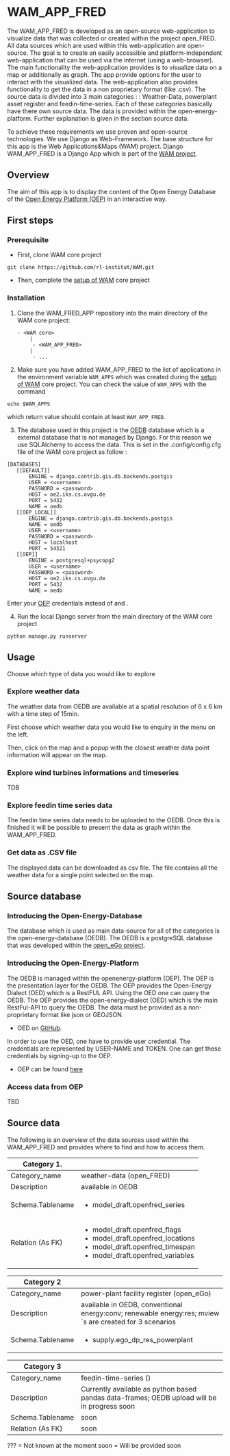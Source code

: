 # WAM_APP_FRED

The WAM_APP_FRED is developed as an open-source web-application to visualize data that was collected or created 
within the project open_FRED. All data sources which are used within this web-application are open-source. The goal is 
to create an easily accessible and platform-independent web-application that can be used via the 
internet (using a web-browser). The main functionality the web-application provides is to visualize data on a map 
or additionally as graph. The app provide options for the user to interact with the visualized data. The web-application 
also provides functionality to get the data in a non proprietary format (like .csv).
The source data is divided into 3 main categories :
: Weather-Data, powerplant asset register and feedin-time-series. Each of these 
categories basically have there own source data. The data is provided within the open-energy-platform. Further explanation 
is given in the section source data. 

To achieve these requirements we use proven and open-source technologies. We use Django as Web-Framework. The base structure 
for this app is the Web Applications&Maps (WAM) project. Django
WAM_APP_FRED is a Django App which is part of the [WAM project](https://github.com/rl-institut/WAM).

## Overview

The aim of this app is to display the content of the Open Energy Database of the
[Open Energy Platform (OEP)]((https://openenergy-platform.org/)) in an interactive way.

## First steps

### Prerequisite

- First, clone WAM core project
```
git clone https://github.com/rl-institut/WAM.git
```
- Then, complete the [setup of WAM](https://wam.readthedocs.io/en/latest/getting_started.html) core project

### Installation 

1. Clone the WAM_FRED_APP repository into the main directory of the WAM core project:
    ````
    - <WAM core>
        |
         - <WAM_APP_FRED>
        |
         - ...
    ````

2. Make sure you have added WAM_APP_FRED to the list of applications in the environment variable `WAM_APPS` 
which was created during the [setup of WAM](https://wam.readthedocs.io/en/latest/getting_started.html) core project.
You can check the value of `WAM_APPS` with the command
```
echo $WAM_APPS
```
which return value should contain at least `ẀAM_APP_FRED`.

3. The database used in this project is the [OEDB](https://github.com/OpenEnergyPlatform/oeplatform) database which is 
a external database that is not managed by Django. For this reason we use SQLAlchemy to access the data.
This is set in the .config/config.cfg file of the WAM core project as follow :
 
 ```
 [DATABASES]
	[[DEFAULT]]
	    ENGINE = django.contrib.gis.db.backends.postgis
        USER = <username>
        PASSWORD = <password>
        HOST = oe2.iks.cs.ovgu.de
        PORT = 5432
        NAME = oedb
    [[OEP_LOCAL]]
        ENGINE = django.contrib.gis.db.backends.postgis
        NAME = oedb
        USER = <username>
        PASSWORD = <password>
        HOST = localhost
        PORT = 54321
    [[OEP]]
        ENGINE = postgresql+psycopg2
        USER = <username>
        PASSWORD = <password>
        HOST = oe2.iks.cs.ovgu.de
        PORT = 5432
        NAME = oedb
```
 
Enter your [OEP]((https://openenergy-platform.org/)) credentials instead of <username> and <password>.


4. Run the local Django server from the main directory of the WAM core project 

```
python manage.py runserver
````

## Usage

Choose which type of data you would like to explore

### Explore weather data

The weather data from OEDB are available at a spatial resolution of 6 x 6 km with a time step of 15min.

First choose which weather data you would like to enquiry in the menu on the left.

Then, click on the map and a popup with the closest weather data point information will appear on the map.


### Explore wind turbines informations and timeseries
 
TDB

### Explore feedin time series data

The feedin time series data needs to be uploaded to the OEDB. Once this is finished it will be possible to present 
the data as graph within the WAM_APP_FRED. 

### Get data as .CSV file

The displayed data can be downloaded as csv file.
The file contains all the weather data for a single point selected on the map. 

## Source database

### Introducing the Open-Energy-Database

The database which is used as main data-source for all of the categories is the open-energy-database (OEDB). 
The OEDB is a postgreSQL database that was developed within the [open_eGo project](https://reiner-lemoine-institut.de/open_ego-open-electricity-grid-optimization/). 

### Introducing the Open-Energy-Platform

The OEDB is managed within the openenergy-platform (OEP). The OEP is the presentation layer for the OEDB. The OEP 
provides the Open-Energy Dialect (OED) which is a RestFUL API. Using the OED one can query the OEDB. The OEP provides 
the open-energy-dialect (OED) which is the main RestFul-API to query the OEDB. The data must be provided as a 
non-proprietary format like json or GEOJSON. 

 - OED on [GitHub](https://github.com/OpenEnergyPlatform/oedialect). 

In order to use the OED, one have to provide user credential. The credentials are represented by USER-NAME 
and TOKEN. One can get these credentials by signing-up to the OEP. 

- OEP can be found [here](https://openenergy-platform.org/)

### Access data from OEP

TBD

## Source data 

The following is an overview of the data sources used within the WAM_APP_FRED and provides where to find 
and how to access them.

| Category 1.         |          |
| ------------- | -------- |
| Category_name | weather-data (open_FRED)|
| Description | available in OEDB |
| Schema.Tablename |  <ul><li>model_draft.openfred_series</li></ul>|
| Relation (As FK)| <ul><li>model_draft.openfred_flags</li><li>model_draft.openfred_locations</li><li>model_draft.openfred_timespan</li><li>model_draft.openfred_variables</li></ul> |

| Category 2| |
| --- | --- |
| Category_name | power-plant facility register (open_eGo) |
| Description | available in OEDB, conventional energy:conv; renewable energy:res; mview´s are created for 3 scenarios |
| Schema.Tablename | <ul><li>supply.ego_dp_res_powerplant</li></ul> |


| Category 3 | |
| --- | ---- |
| Category_name | feedin-time-series () |
| Description | Currently available as python based pandas data-frames; OEDB upload will be in progress soon |
| Schema.Tablename | soon |
| Relation (As FK) | soon |

??? = Not known at the moment
soon = Will be provided soon
